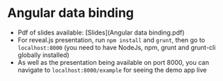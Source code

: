# Angular data binding

- Pdf of slides available: [Slides](Angular data binding.pdf)
- For reveal.js presentation, run `npm install` and `grunt`, then go to `localhost:8000` (you need to have NodeJs, npm, grunt and grunt-cli globally installed)
- As well as the presentation being available on port 8000, you can navigate to `localhost:8000/example` for seeing the demo app live

